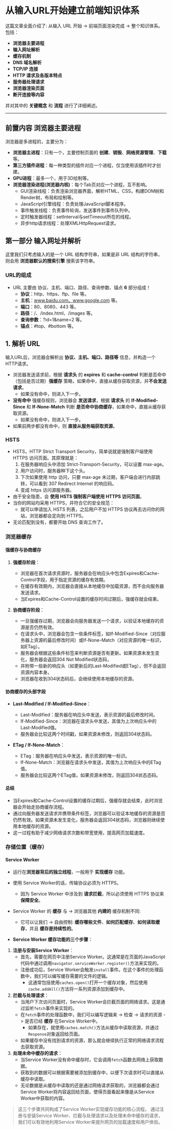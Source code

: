 # 从输入URL开始建立前端知识体系

这篇文章全面介绍了: 从输入 URL 开始 -> 前端页面渲染完成 -> 整个知识体系。包括：

- **浏览器主要进程**
- **输入网址解析**
- **缓存机制**
- **DNS 域名解析**
- **TCP/IP 连接**
- **HTTP 请求及各版本特点**
- **服务器处理请求**
- **浏览器渲染页面**
- **断开连接等内容**
  
并对其中的 **关键概念** 和 **流程** 进行了详细阐述。

---

## 前置内容 浏览器主要进程

浏览器是多进程的，主要分为：

- **浏览器主进程**：只有一个，主要控制页面的 **创建**、**销毁**、**网络资源管理**、**下载** 等。
- **第三方插件进程**：每一种类型的插件对应一个进程，仅当使用该插件时才创建。
- **GPU进程**：最多一个，用于3D绘制等。
- **浏览器渲染进程(浏览器内核)**：每个Tab页对应一个进程，互不影响。
  - GUI渲染线程：负责渲染浏览器界面，解析HTML、CSS，构建DOM树和Render树，布局和绘制等。
  - JavaScript引擎线程：负责处理JavaScript脚本程序。
  - 事件触发线程：负责事件轮询，发送事件到事件队列中。
  - 定时触发器线程：setInterval与setTimeout所在的线程。
  - 异步http请求线程：处理XMLHttpRequest请求。

## 第一部分 输入网址并解析

这里我们只考虑输入的是一个 URL 结构字符串，如果是非 URL 结构的字符串，则会用 **浏览器默认的搜索引擎** 搜索该字符串。

### URL的组成

- URL 主要由 协议、主机、端口、路径、查询参数、锚点 **6** 部分组成！
  - **协议**：http、https、ftp、file 等。
  - **主机**：www.baidu.com、www.google.com 等。
  - **端口**：80、8080、443 等。
  - **路径**：/、/index.html、/images 等。
  - **查询参数**：?id=1&name=2 等。
  - **锚点**：#top、#bottom 等。

## 1. 解析 URL

输入URL后，浏览器会解析出 **协议、主机、端口、路径等** 信息，并构造一个HTTP请求。

- 浏览器发送请求前，根据 **请求头** 的 **expires** 和 **cache-control** 判断是否命中（包括是否过期）**强缓存** 策略，如果命中，直接从缓存获取资源，并**不会发送请求**。
  - 如果没有命中，则进入下一步。
- **没有命中** 强缓存规则，浏览器会 **发送请求**，根据 **请求头** 的 **If-Modified-Since** 和 **If-None-Match** 判断 **是否命中协商缓存**，如果命中，直接从缓存获取资源。
  - 如果没有命中，则进入下一步。
- 如果前两步都没有命中，则 **直接从服务端获取资源**。

### HSTS
- HSTS，HTTP Strict Transport Security，简单说就是强制客户端使用 HTTPS 访问页面。其原理就是：
  1. 在服务器响应头中添加 Strict-Transport-Security，可以设置 max-age。
  2. 用户访问时，服务器种下这个头。
  3. 下次如果使用 http 访问，只要 max-age 未过期，客户端会进行内部跳转，可以看到 307 Redirect Internel 的响应码。
  4. 变成 https 访问源服务器。
- 由于安全隐患，会 **使用 HSTS 强制客户端使用 HTTPS 访问页面**。
- 当你的网站均采用 HTTPS，并符合它的安全规范：
  - 就可以申请加入 HSTS 列表，之后用户不加 HTTPS 协议再去访问你的网站，浏览器都会定向到 HTTPS。
- 无论匹配到没有，都要开始 DNS 查询工作了。

### 浏览器缓存

#### 强缓存与协商缓存

1. **强缓存阶段**：

	* 浏览器在首次请求资源时，服务器会在响应头中包含Expires和Cache-Control字段，用于指定资源的缓存有效期。
	* 在缓存有效期内，浏览器会直接从本地缓存中加载资源，而不会向服务器发送请求。
	* 当Expires和Cache-Control设置的缓存时间过期后，强缓存就会结束。

2. **协商缓存阶段**：

	* 一旦强缓存过期，浏览器会向服务器发送一个请求，以验证本地缓存的资源是否仍然有效。
	* 在请求头中，浏览器会包含一些条件标签，如If-Modified-Since（对应服务器上资源的最后修改时间）或If-None-Match（对应资源的唯一标识，如ETag）。
	* 服务器会根据这些条件标签来判断资源是否有更新。如果资源未发生变化，服务器会返回304 Not Modified状态码，
  	* 并附带一些新的响应头（如更新后的Last-Modified或ETag），但不会返回资源内容本身。
	* 浏览器在收到304状态码后，会继续使用本地缓存的资源。

#### 协商缓存的头部字段

* **Last-Modified / If-Modified-Since**：

	+ Last-Modified：服务器在响应头中发送，表示资源的最后修改时间。
	+ If-Modified-Since：浏览器在请求头中发送，其值为上次响应头中的Last-Modified值。
	+ 服务器会比较这两个时间戳，如果资源未修改，则返回304状态码。

* **ETag / If-None-Match**：

	+ ETag：服务器在响应头中发送，表示资源的唯一标识。
	+ If-None-Match：浏览器在请求头中发送，其值为上次响应头中的ETag值。
	+ 服务器会比较这两个ETag值，如果资源未修改，则返回304状态态码。

#### 总结

- 当Expires和Cache-Control设置的缓存过期后，强缓存就会结束，此时浏览器会开始走协商缓存流程。
- 通过向服务器发送请求并携带条件标签，浏览器可以验证本地缓存的资源是否仍然有效。如果资源未发生变化，服务器会返回304状态码，浏览器则继续使用本地缓存的资源。
- 这一过程有助于减少网络请求次数和带宽使用，提高网页加载速度。

### 存储位置（缓存）

#### Service Worker

- 运行在**浏览器背后的独立线程**，一般用于 **实现缓存** 功能。
- 使用 Service Worker的话，传输协议必须为 HTTPS。
  - 因为 Service Worker 中涉及到 **请求拦截**，所以必须使用 HTTPS 协议来 **保障安全**。
- Service Worker 的 **缓存** 与 -> 浏览器其他 **内建的** 缓存机制不同:
  - 它可以让我们 -> 自由控制: **缓存哪些文件**、**如何匹配缓存**、**如何读取缓存**，并且 **缓存是持续性的**。

- **Service Worker 缓存功能的三个步骤**：
1. **注册与安装Service Worker**：
   - 首先，需要在网页中注册Service Worker。这通常是在页面的JavaScript代码中通过调用`navigator.serviceWorker.register()`方法来实现的。
   - 注册成功后，Service Worker会触发`install`事件。在这个事件的处理函数中，我们可以编写缓存需要的文件的逻辑。
     - 这通常包括使用`caches.open()`打开一个缓存对象，然后使用`cache.addAll()`方法将一系列资源添加到缓存中。
2. **拦截与处理请求**：
   - 当用户下次访问页面时，Service Worker会拦截页面的网络请求。这是通过监听`fetch`事件来实现的。
   - 在`fetch`事件的处理函数中，我们可以编写逻辑来 -> 检查 -> 请求的资源 -> 是否已经 **缓存** 在Service Worker中。
     - 如果存在，就使用`caches.match()`方法从缓存中读取资源，并通过`Response`对象返回给页面。
   - 如果缓存中没有找到请求的资源，那么就会继续执行正常的网络请求流程去获取资源。
3. **处理未命中缓存的请求**：
   - 当Service Worker没有命中缓存时，它会调用`fetch`函数去网络上获取数据。
   - 获取到的数据可以根据需要被添加到缓存中，以便下次请求时可以直接从缓存中读取。
   - 无论数据是从缓存中读取的还是通过网络请求获取的，浏览器都会通过Service Worker将内容返回给页面，使得页面看起来像是从Service Worker中获取的内容。

> 这三个步骤共同构成了Service Worker实现缓存功能的核心流程。
> 通过注册与安装Service Worker、拦截与处理请求以及处理未命中缓存的请求，我们可以有效地利用Service Worker来提升网页的加载速度和用户体验。